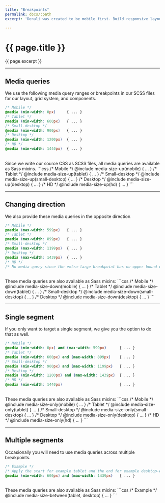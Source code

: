 ```yaml
---
title: "Breakpoints"
permalink: docs/:path
excerpt: 'Denali was created to be mobile first. Build responsive layouts using media queries to create breakpoints.'

---
```


# {{ page.title }}
{{ page.excerpt }}

***

## Media queries
We use the following media query ranges or breakpoints in our SCSS files for our layout, grid system, and components.
```css
/* Mobile */
@media (min-width: 0px)     { ... }
/* Tablet */
@media (min-width: 600px)   { ... }
/* Small-desktop */
@media (min-width: 900px)   { ... }
/* Desktop */
@media (min-width: 1200px)  { ... }
/* HD */
@media (min-width: 1440px)  { ... }
```
<br>
Since we write our source CSS as SCSS files, all media queries are available as Sass mixins.
```css
/* Mobile */
@include media-size-up(mobile)        { ... }
/* Tablet */
@include media-size-up(tablet)        { ... }
/* Small-desktop */
@include media-size-up(small-desktop) { ... }
/* Desktop */
@include media-size-up(desktop)       { ... }
/* HD */
@include media-size-up(hd)            { ... }
```

***

## Changing direction
We also provide these media queries in the opposite direction.
```css
/* Mobile */
@media (max-width: 599px)   { ... }
/* Tablet */
@media (max-width: 899px)   { ... }
/* Small-desktop */
@media (max-width: 1199px)  { ... }
/* Desktop */
@media (max-width: 1439px)  { ... }
/* HD */
/* No media query since the extra-large breakpoint has no upper bound on its width */
```
<br>
These media queries are also available as Sass mixins:
```css
/* Mobile */
@include media-size-down(mobile)        { ... }
/* Tablet */
@include media-size-down(tablet)        { ... }
/* Small-desktop */
@include media-size-down(small-desktop) { ... }
/* Desktop */
@include media-size-down(desktop)       { ... }
```

***

## Single segment
If you only want to target a single segment, we give you the option to do that as well.
```css
/* Mobile */
@media (min-width: 0px) and (max-width: 599px)      { ... }
/* Tablet */
@media (min-width: 600px) and (max-width: 899px)    { ... }
/* Small-desktop */
@media (min-width: 900px) and (max-width: 1199px)   { ... }
/* Desktop */
@media (min-width: 1200px) and (max-width: 1439px)  { ... }
/* HD */
@media (min-width: 1440px)                          { ... }
```
<br>
These media queries are also available as Sass mixins:
```css
/* Mobile */
@include media-size-only(mobile)        { ... }
/* Tablet */
@include media-size-only(tablet)        { ... }
/* Small-desktop */
@include media-size-only(small-desktop) { ... }
/* Desktop */
@include media-size-only(desktop)       { ... }
/* HD */
@include media-size-only(hd)            { ... }
```

***

## Multiple segments
Occasionally you will need to use media queries across multiple breakpoints.
```css
/* Example */
/* Apply the start for example tablet and the end for example desktop-end */
@media (min-width: 600px) and (max-width: 1439px)   { ... }
```
<br>
These media queries are also available as Sass mixins:
```css
/* Example */
@include media-size-between(tablet, desktop)    { ... }
```
